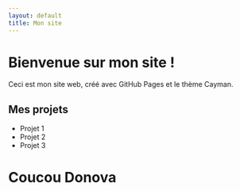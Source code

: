 ```yaml
---
layout: default
title: Mon site
---
```


# Bienvenue sur mon site !

Ceci est mon site web, créé avec GitHub Pages et le thème Cayman.

## Mes projets

- Projet 1
- Projet 2
- Projet 3


<h1>Coucou Donova</h1>

  <img href="https://www.google.com/url?sa=i&url=https%3A%2F%2Ffr.dreamstime.com%2Fphotos-images%2Farbre.html&psig=AOvVaw2wCU7d7rMPcfWZ90art9Jm&ust=1681286948612000&source=images&cd=vfe&ved=0CA4QjRxqFwoTCMCW_pCvof4CFQAAAAAdAAAAABAD">
